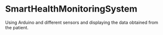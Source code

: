 # SmartHealthMonitoringSystem
Using Arduino and different sensors and displaying the data obtained from the patient.
